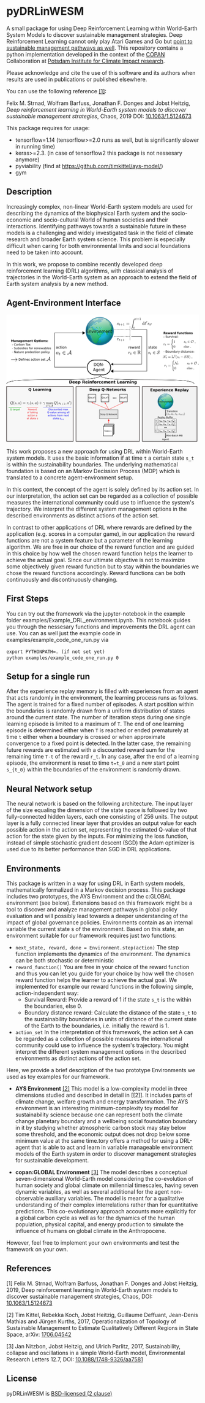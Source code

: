 # pyDRLinWESM
A small package for using Deep Reinforcement Learning within World-Earth System Models to discover sustainable management strategies. Deep Reinforcement Learning cannot only play Atari Games and Go but [point to sustainable management pathways as well](https://www.pik-potsdam.de/news/in-short/articial-intelligence-applying-201adeep-reinforcement-learning2018-for-sustainable-development). This repository contains a python implementation developed in the context of the [COPAN](https://www.pik-potsdam.de/research/projects/activities/copan/copan-introduction)
Collaboration at [Potsdam Institute for Climate Impact research](https://www.pik-potsdam.de/).

Please acknowledge and cite the use of this software and its authors when results are used in publications or published elsewhere.

You can use the following reference [[1]](#1):


Felix M. Strnad, Wolfram Barfuss, Jonathan F. Donges and Jobst Heitzig,
*Deep reinforcement learning in World-Earth system models to discover sustainable management strategies*,
Chaos, 2019
DOI: [10.1063/1.5124673](http://aip.scitation.org/doi/10.1063/1.5124673)

This package requires for usage:
 - tensorflow=1.14 (tensorflow>=2.0 runs as well, but is significantly slower in running time)
 - keras>=2.3. (in case of tensorflow2 this package is not nessesary anymore) 
 - pyviability (find at https://github.com/timkittel/ays-model/)
 - gym 

## Description
Increasingly complex, non-linear World-Earth system models are used for describing the dynamics of the biophysical Earth system and the socio-economic and socio-cultural World of human societies and their interactions. Identifying pathways towards a sustainable future in these models is a challenging and widely investigated task in the field of climate research and broader Earth system science.  This problem is especially difficult when caring for both environmental limits and social foundations need to be taken into account.

In this work, we propose to combine recently developed deep reinforcement learning (DRL) algorithms, with classical analysis of trajectories in the World-Earth system as an approach to extend the field of Earth system analysis by a new method.

## Agent-Environment Interface

 <img src="./figures/Agent_Environment_Interface_DQN_Learner_Interpretation-1.png">

This work proposes a new approach for using DRL within World-Earth system models. It uses the basic information if at time `t`  a certain state `s_t` is within the sustainability boundaries. The underlying mathematical foundation is based on an Markov Decission Process (MDP) which is translated to a concrete agent-environment setup.

In this context, the concept of the agent is solely defined by its action set. In our interpretation, the action set can be regarded as a collection of possible measures the international community could use to influence the system's trajectory. We interpret the different system management options in the described environments as distinct actions of the action set.

In contrast to other applications of DRL where rewards are defined by the application (e.g. scores in a computer game), in our application the reward functions are not a system feature but a parameter of the learning algorithm. We are free in our choice of the reward function and are guided in this choice by how well the chosen reward function helps the learner to achieve the actual goal. Since our ultimate objective is not to maximize some objectively given reward function but to stay within the boundaries we chose the reward functions accordingly. Reward functions can be both continuously and discontinuously changing.


## First Steps
You can try out the framework via the jupyter-notebook in the example folder examples/Example_DRL_environment.ipynb. This notebook guides you through the nessesary functions and improvements the DRL agent can use. 
You can as well just the example code in examples/example_code_one_run.py via

```
export PYTHONPATH=. (if not set yet)
python examples/example_code_one_run.py 0
```

## Setup for a single run
After the experience replay memory is filled with experiences from an agent that acts randomly in the environment, the learning process runs as follows.
The agent is trained for a fixed number of episodes. A start position within the boundaries is randomly drawn from a uniform distribution of states around the current state. The number of iteration steps during one single learning episode is limited to a maximum of `T`. The end of one learning episode is determined either when `T` is reached or ended prematurely at time `t` either when a boundary is crossed or when approximate convergence to a fixed point is detected. In the latter case, the remaining future rewards are estimated with a discounted reward sum for the remaining time `T-t` of the reward `r_t`. In any case, after the end of a learning episode, the environment is reset to time `t=t_0` and a new start point `s_{t_0}` within the boundaries of the environment is randomly drawn. 

## Neural Network setup
The neural network is based on the following architecture. The input layer of the size equaling the dimension of the state space is followed by two fully-connected hidden layers, each one consisting of 256 units. The output layer is a fully connected linear layer that provides an output value for each possible action in the action set, representing the estimated Q-value of that action for the state given by the inputs. For minimizing the loss function, instead of simple stochastic gradient descent (SGD) the Adam optimizer is used due to its better performance than SGD in DRL applications. 


## Environments
This package is written in a way for using DRL in Earth system models, mathematically formalized in a Markov decision process. This package includes two prototypes, the AYS Environment and the c:GLOBAL environment (see below). Extensions based on this framework might be a tool to discover and analyze management pathways in global policy evaluation and will possibly lead towards a deeper understanding of the impact of global governance policies.
Environments contain as an internal variable the current state s of the environment. Based on this state, an environment suitable for our framework requires just two functions:
 - `next_state, reward, done = Environment.step(action)` The step function implements the dynamics of the environment. The dynamics can be both stochastic or deterministic 
 - `reward_function()` You are free in your choice of the reward function and thus you can let you guide for your choice by how well the chosen reward function helps the learner to achieve the actual goal. We implemented for example our reward functions in the following simple, action-independent way: 
   - Survival Reward: Provide a reward of 1 if the state `s_t` is the within the boundaries, else 0.
   - Boundary distance reward: Calculate the distance of the state `s_t` to the sustainability boundaries in units of distance of the current state of the Earth to the boundaries, i.e. initially the reward is 1. 
 - `action_set` In the interpretation of this framework, the action set A can be regarded as a collection of possible measures the international community could use to influence the system's trajectory. You might interpret the different system management options in the described environments as distinct actions of the action set. 

  
  
Here, we provide a brief description of the two prototype Environments we used as toy examples for our framework. 
 - **AYS Environment** [[2]](#2)
     This model is a low-complexity model in three dimensions studied and described in detail in [[2]]. It includes parts of climate change, welfare growth and energy transformation. The AYS environment is an interesting minimum-complexity toy model for sustainability science because one can represent both the climate change planetary boundary and a wellbeing social foundation boundary in it by studying whether atmospheric carbon stock may stay below some threshold, and the economic output does not drop below some minimum value at the same time.tory offers a method for using a DRL-agent that is able to act and learn in variable manageable environment models of the Earth system in order to discover management strategies for sustainable development. 

 - **copan:GLOBAL Environment** [[3]](#3)
     The model describes a conceptual seven-dimensional World-Earth model considering the co-evolution of human society and global climate on millennial timescales, having seven dynamic variables, as well as several additional for the agent non-observable auxiliary variables. The model is meant for a qualitative understanding of their complex interrelations rather than for quantitative predictions. 
This co-evolutionary approach accounts more explicitly for a global carbon cycle as well as for the dynamics of the human population, physical capital, and energy production to simulate the influence of humans on global climate in the Anthropocene.

However, feel free to implement your own environments and test the framework on your own.


## References
<a id="1">[1]</a> 
Felix M. Strnad, Wolfram Barfuss, Jonathan F. Donges and Jobst Heitzig, 2019,
Deep reinforcement learning in World-Earth system models to discover sustainable management strategies,
Chaos,
DOI: [10.1063/1.5124673](http://aip.scitation.org/doi/10.1063/1.5124673)

<a id="2">[2]</a>
Tim Kittel, Rebekka Koch, Jobst Heitzig, Guillaume Deffuant, Jean-Denis Mathias  and Jürgen Kurths, 2017,
Operationalization of Topology of Sustainable Management to Estimate Qualitatively Different Regions in State Space,
arXiv: [1706.04542](https://arxiv.org/abs/1706.04542)


<a id="3">[3]</a>
Jan Nitzbon, Jobst Heitzig, and Ulrich Parlitz, 2017,
Sustainability, collapse and oscillations in a simple World-Earth model, 
Environmental Research Letters 12.7,
DOI: [10.1088/1748-9326/aa7581](https://iopscience.iop.org/article/10.1088/1748-9326/aa7581)

## License
pyDRLinWESM is [BSD-licensed (2 clause)](./LICENSE)
